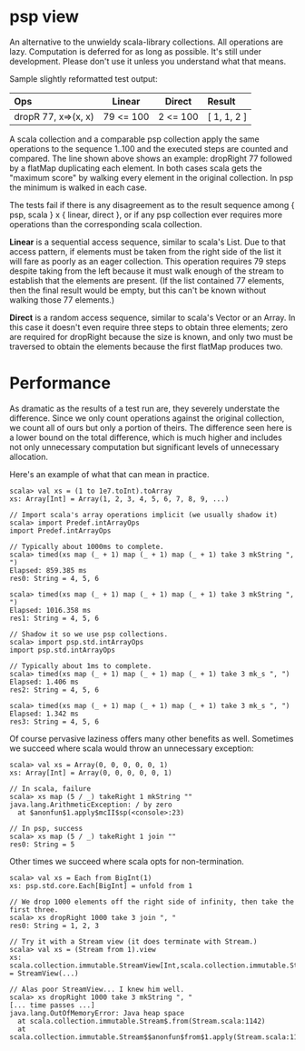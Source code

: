 psp view
========

An alternative to the unwieldy scala-library collections. All operations are
lazy. Computation is deferred for as long as possible. It's still under
development. Please don't use it unless you understand what that means.

Sample slightly reformatted test output:

| Ops                 | Linear    | Direct   | Result      |
| :--                 | :--:      | :--:     | :--         |
| dropR 77, x=>(x, x) | 79 <= 100 | 2 <= 100 | [ 1, 1, 2 ] |

A scala collection and a comparable psp collection apply the same operations
to the sequence 1..100 and the executed steps are counted and compared. The
line shown above shows an example: dropRight 77 followed by a flatMap
duplicating each element. In both cases scala gets the "maximum score" by
walking every element in the original collection. In psp the minimum is walked
in each case.

The tests fail if there is any disagreement as to the result sequence among {
psp, scala } x { linear, direct }, or if any psp collection ever requires more
operations than the corresponding scala collection.

**Linear** is a sequential access sequence, similar to scala's List. Due to
that access pattern, if elements must be taken from the right side of the list
it will fare as poorly as an eager collection. This operation requires 79
steps despite taking from the left because it must walk enough of the stream
to establish that the elements are present. (If the list contained 77
elements, then the final result would be empty, but this can't be known
without walking those 77 elements.)

**Direct** is a random access sequence, similar to scala's Vector or an Array.
In this case it doesn't even require three steps to obtain three elements;
zero are required for dropRight because the size is known, and only two must
be traversed to obtain the elements because the first flatMap produces two.

Performance
===========

As dramatic as the results of a test run are, they severely understate the
difference. Since we only count operations against the original collection, we
count all of ours but only a portion of theirs. The difference seen here is a
lower bound on the total difference, which is much higher and includes not
only unnecessary computation but significant levels of unnecessary allocation.

Here's an example of what that can mean in practice.
```
scala> val xs = (1 to 1e7.toInt).toArray
xs: Array[Int] = Array(1, 2, 3, 4, 5, 6, 7, 8, 9, ...)

// Import scala's array operations implicit (we usually shadow it)
scala> import Predef.intArrayOps
import Predef.intArrayOps

// Typically about 1000ms to complete.
scala> timed(xs map (_ + 1) map (_ + 1) map (_ + 1) take 3 mkString ", ")
Elapsed: 859.385 ms
res0: String = 4, 5, 6

scala> timed(xs map (_ + 1) map (_ + 1) map (_ + 1) take 3 mkString ", ")
Elapsed: 1016.358 ms
res1: String = 4, 5, 6

// Shadow it so we use psp collections.
scala> import psp.std.intArrayOps
import psp.std.intArrayOps

// Typically about 1ms to complete.
scala> timed(xs map (_ + 1) map (_ + 1) map (_ + 1) take 3 mk_s ", ")
Elapsed: 1.406 ms
res2: String = 4, 5, 6

scala> timed(xs map (_ + 1) map (_ + 1) map (_ + 1) take 3 mk_s ", ")
Elapsed: 1.342 ms
res3: String = 4, 5, 6
```

Of course pervasive laziness offers many other benefits as well. Sometimes we succeed where scala would throw an unnecessary exception:

```
scala> val xs = Array(0, 0, 0, 0, 0, 1)
xs: Array[Int] = Array(0, 0, 0, 0, 0, 1)

// In scala, failure
scala> xs map (5 / _) takeRight 1 mkString ""
java.lang.ArithmeticException: / by zero
  at $anonfun$1.apply$mcII$sp(<console>:23)

// In psp, success
scala> xs map (5 / _) takeRight 1 join ""
res0: String = 5
```

Other times we succeed where scala opts for non-termination.

```
scala> val xs = Each from BigInt(1)
xs: psp.std.core.Each[BigInt] = unfold from 1

// We drop 1000 elements off the right side of infinity, then take the first three.
scala> xs dropRight 1000 take 3 join ", "
res0: String = 1, 2, 3

// Try it with a Stream view (it does terminate with Stream.)
scala> val xs = (Stream from 1).view
xs: scala.collection.immutable.StreamView[Int,scala.collection.immutable.Stream[Int]] = StreamView(...)

// Alas poor StreamView... I knew him well.
scala> xs dropRight 1000 take 3 mkString ", "
[... time passes ...]
java.lang.OutOfMemoryError: Java heap space
  at scala.collection.immutable.Stream$.from(Stream.scala:1142)
  at scala.collection.immutable.Stream$$anonfun$from$1.apply(Stream.scala:1142)
```
